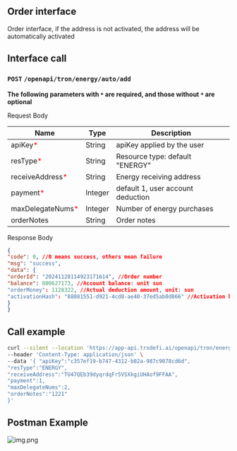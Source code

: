## Order interface
Order interface, if the address is not activated, the address will be automatically activated

## Interface call
### `POST` `/openapi/tron/energy/auto/add`
**The following parameters with `*` are required, and those without `*` are optional**

Request Body

| Name | Type | Description |
|-------------------------------------------------|----------|------------------|
| apiKey<span style="color:red">*</span> | String | apiKey applied by the user |
| resType<span style="color:red">*</span> | String | Resource type: default "ENERGY" |
| receiveAddress<span style="color:red">*</span> | String | Energy receiving address |
| payment<span style="color:red">*</span> | Integer | default 1, user account deduction |
| maxDelegateNums<span style="color:red">*</span> | Integer | Number of energy purchases |
| orderNotes | String | Order notes |

Response Body
```JSON
{
"code": 0, //0 means success, others mean failure
"msg": "success",
"data": {
"orderId": "20241128114923171614", //Order number
"balance": 800627173, //Account balance: unit sun
"orderMoney": 1128322, //Actual deduction amount, unit: sun
"activationHash": "88081551-d921-4cd8-ae40-37ed5ab0d066" //Activation hash
}
}

```

## Call example
```bash
curl --silent --location 'https://app-api.trxdefi.ai/openapi/tron/energy/auto/add' \
--header 'Content-Type: application/json' \
--data '{ "apiKey":"c357ef19-b747-4312-b02a-987c9078cd6d",
"resType":"ENERGY",
"receiveAddress":"TU47QEb39dyqrdqFr5VSXkgiUHAof9FFAA",
"payment":1,
"maxDelegateNums":2,
"orderNotes":"1221"
}'
```
## Postman Example 
![img.png](https://raw.githubusercontent.com/robertwan2088/TRXDeFi/refs/heads/main/readme/img/auto_add.png)


